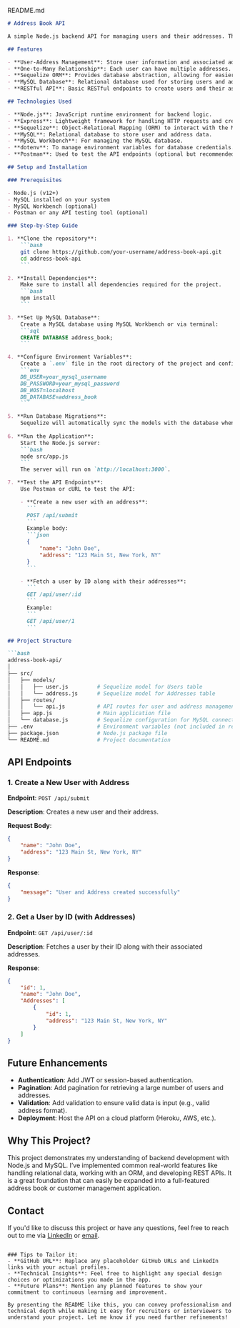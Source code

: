 README.md
```md
# Address Book API

A simple Node.js backend API for managing users and their addresses. This project demonstrates key concepts such as relational database design, ORM with Sequelize, and API development with Express. The backend uses MySQL as the database engine and provides a one-to-many relationship between users and addresses.

## Features

- **User-Address Management**: Store user information and associated addresses.
- **One-to-Many Relationship**: Each user can have multiple addresses.
- **Sequelize ORM**: Provides database abstraction, allowing for easier interaction with MySQL.
- **MySQL Database**: Relational database used for storing users and addresses.
- **RESTful API**: Basic RESTful endpoints to create users and their associated addresses.

## Technologies Used

- **Node.js**: JavaScript runtime environment for backend logic.
- **Express**: Lightweight framework for handling HTTP requests and creating APIs.
- **Sequelize**: Object-Relational Mapping (ORM) to interact with the MySQL database.
- **MySQL**: Relational database to store user and address data.
- **MySQL Workbench**: For managing the MySQL database.
- **dotenv**: To manage environment variables for database credentials.
- **Postman**: Used to test the API endpoints (optional but recommended).

## Setup and Installation

### Prerequisites

- Node.js (v12+)
- MySQL installed on your system
- MySQL Workbench (optional)
- Postman or any API testing tool (optional)

### Step-by-Step Guide

1. **Clone the repository**:
    ```bash
    git clone https://github.com/your-username/address-book-api.git
    cd address-book-api
    ```

2. **Install Dependencies**:
    Make sure to install all dependencies required for the project.
    ```bash
    npm install
    ```

3. **Set Up MySQL Database**:
    Create a MySQL database using MySQL Workbench or via terminal:
    ```sql
    CREATE DATABASE address_book;
    ```

4. **Configure Environment Variables**:
    Create a `.env` file in the root directory of the project and configure your MySQL credentials:
    ```env
    DB_USER=your_mysql_username
    DB_PASSWORD=your_mysql_password
    DB_HOST=localhost
    DB_DATABASE=address_book
    ```

5. **Run Database Migrations**:
    Sequelize will automatically sync the models with the database when the app starts. You can force table recreation if needed by adjusting `sequelize.sync()` in the `app.js` file.
    
6. **Run the Application**:
    Start the Node.js server:
    ```bash
    node src/app.js
    ```
    The server will run on `http://localhost:3000`.

7. **Test the API Endpoints**:
    Use Postman or cURL to test the API:

    - **Create a new user with an address**:
      ```
      POST /api/submit
      ```
      Example body:
      ```json
      {
          "name": "John Doe",
          "address": "123 Main St, New York, NY"
      }
      ```

    - **Fetch a user by ID along with their addresses**:
      ```
      GET /api/user/:id
      ```
      Example:
      ```
      GET /api/user/1
      ```

## Project Structure

```bash
address-book-api/
│
├── src/
│   ├── models/
│   │   ├── user.js         # Sequelize model for Users table
│   │   └── address.js      # Sequelize model for Addresses table
│   ├── routes/
│   │   └── api.js          # API routes for user and address management
│   ├── app.js              # Main application file
│   └── database.js         # Sequelize configuration for MySQL connection
├── .env                    # Environment variables (not included in repo)
├── package.json            # Node.js package file
└── README.md               # Project documentation
```

## API Endpoints

### 1. **Create a New User with Address**

**Endpoint**: `POST /api/submit`

**Description**: Creates a new user and their address.

**Request Body**:
```json
{
    "name": "John Doe",
    "address": "123 Main St, New York, NY"
}
```

**Response**:
```json
{
    "message": "User and Address created successfully"
}
```

### 2. **Get a User by ID (with Addresses)**

**Endpoint**: `GET /api/user/:id`

**Description**: Fetches a user by their ID along with their associated addresses.

**Response**:
```json
{
    "id": 1,
    "name": "John Doe",
    "Addresses": [
        {
            "id": 1,
            "address": "123 Main St, New York, NY"
        }
    ]
}
```

## Future Enhancements

- **Authentication**: Add JWT or session-based authentication.
- **Pagination**: Add pagination for retrieving a large number of users and addresses.
- **Validation**: Add validation to ensure valid data is input (e.g., valid address format).
- **Deployment**: Host the API on a cloud platform (Heroku, AWS, etc.).

## Why This Project?

This project demonstrates my understanding of backend development with Node.js and MySQL. I’ve implemented common real-world features like handling relational data, working with an ORM, and developing REST APIs. It is a great foundation that can easily be expanded into a full-featured address book or customer management application.

## Contact

If you'd like to discuss this project or have any questions, feel free to reach out to me via [LinkedIn](https://www.linkedin.com/in/your-profile) or [email](mailto:pujarihemanthkumar2003@gmail.com).

```

### Tips to Tailor it:
- **GitHub URL**: Replace any placeholder GitHub URLs and LinkedIn links with your actual profiles.
- **Technical Insights**: Feel free to highlight any special design choices or optimizations you made in the app.
- **Future Plans**: Mention any planned features to show your commitment to continuous learning and improvement.

By presenting the README like this, you can convey professionalism and technical depth while making it easy for recruiters or interviewers to understand your project. Let me know if you need further refinements!